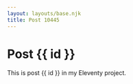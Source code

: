 ```yaml
---
layout: layouts/base.njk
title: Post 10445
---
```


# Post {{ id }}

This is post {{ id }} in my Eleventy project.
